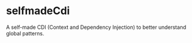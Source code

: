 # selfmadeCdi
A self-made CDI (Context and Dependency Injection) to better understand global patterns.

